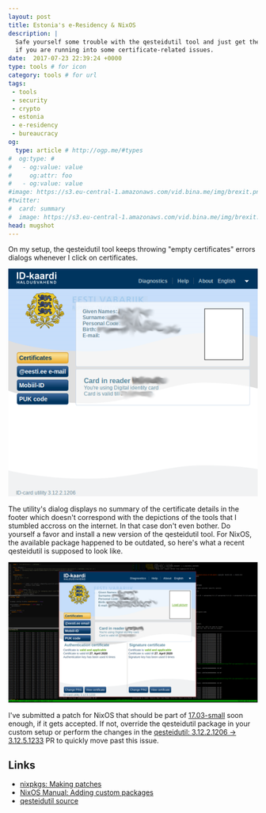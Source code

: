 ```yaml
---
layout: post
title: Estonia's e-Residency & NixOS
description: |
  Safe yourself some trouble with the qesteidutil tool and just get the update
  if you are running into some certificate-related issues.
date:  2017-07-23 22:39:24 +0000
type: tools # for icon
category: tools # for url
tags:
 - tools
 - security
 - crypto
 - estonia
 - e-residency
 - bureaucracy
og:
  type: article # http://ogp.me/#types
#  og:type: #
#   - og:value: value
#     og:attr: foo
#   - og:value: value
#image: https://s3.eu-central-1.amazonaws.com/vid.bina.me/img/brexit.png
#twitter:
#  card: summary
#  image: https://s3.eu-central-1.amazonaws.com/vid.bina.me/img/brexit.png
head: mugshot
---
```

On my setup, the qesteidutil tool keeps throwing "empty certificates" errors
dialogs whenever I click on certificates.

<div class="element image">
  <img src="/img/qesteidutil-before.png" alt="The qesteidutil tool without the footer when certificate info isn't available.">
</div>

The utility's dialog displays no summary of the certificate details in the
footer which doesn't correspond with the depictions of the tools that I stumbled
accross on the internet. In that case don't even bother. Do yourself a favor
and install a new version of the qesteidutil tool. For NixOS, the available
package happened to be outdated, so here's what a recent qesteidutil is supposed
to look like.

<div class="element image">
  <img src="/img/qesteidutil-after-scaleddown.png" alt="The qesteidutil tool with the footer providing valuable information about the certificates.">
</div>

I've submitted a patch for NixOS that should be part of [17.03-small](https://github.com/NixOS/nixpkgs-channels/tree/nixos-17.03-small)
soon enough, if it gets accepted. If not, override the qesteidutil package in
your custom setup or perform the changes in the [qesteidutil: 3.12.2.1206 -> 3.12.5.1233](https://github.com/NixOS/nixpkgs/pull/27599)
PR to quickly move past this issue.

## Links

- [nixpkgs: Making patches](https://nixos.org/nixpkgs/manual/#idm140737316753264)
- [NixOS Manual: Adding custom packages](https://nixos.org/nixos/manual/index.html#sec-custom-packages)
- [qesteidutil source](https://installer.id.ee/media/ubuntu/pool/main/q/qesteidutil/)
